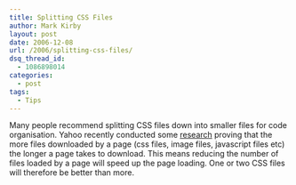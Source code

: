 ```yaml
---
title: Splitting CSS Files
author: Mark Kirby
layout: post
date: 2006-12-08
url: /2006/splitting-css-files/
dsq_thread_id:
  - 1086898014
categories:
  - post
tags:
  - Tips
---
```

Many people recommend splitting CSS files down into smaller files for code organisation. Yahoo recently conducted some [research][1] proving that the more files downloaded by a page (css files, image files, javascript files etc) the longer a page takes to download. This means reducing the number of files loaded by a page will speed up the page loading. One or two CSS files will therefore be better than more.

 [1]: http://yuiblog.com/blog/2006/11/28/performance-research-part-1/ "Yahoo research showing multiple downloads slows down sites"